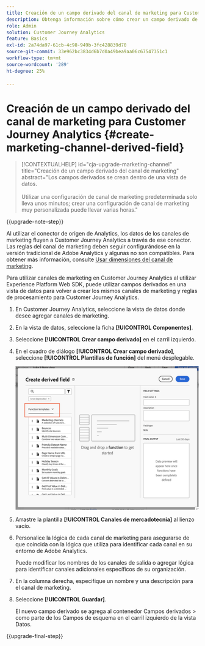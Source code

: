 ```yaml
---
title: Creación de un campo derivado del canal de marketing para Customer Journey Analytics
description: Obtenga información sobre cómo crear un campo derivado de canal de marketing para Customer Journey Analytics
role: Admin
solution: Customer Journey Analytics
feature: Basics
exl-id: 2a74da97-61cb-4c98-949b-3fc428839d70
source-git-commit: 33e962bc3834d6b7d0a49bea9aa06c67547351c1
workflow-type: tm+mt
source-wordcount: '289'
ht-degree: 25%

---
```


# Creación de un campo derivado del canal de marketing para Customer Journey Analytics {#create-marketing-channel-derived-field}

<!-- markdownlint-disable MD034 -->

>[!CONTEXTUALHELP]
>id="cja-upgrade-marketing-channel"
>title="Creación de un campo derivado del canal de marketing"
>abstract="Los campos derivados se crean dentro de una vista de datos.<br><br>Utilizar una configuración de canal de marketing predeterminada solo lleva unos minutos; crear una configuración de canal de marketing muy personalizada puede llevar varias horas."

<!-- markdownlint-enable MD034 -->

{{upgrade-note-step}}

Al utilizar el conector de origen de Analytics, los datos de los canales de marketing fluyen a Customer Journey Analytics a través de ese conector. Las reglas del canal de marketing deben seguir configurándose en la versión tradicional de Adobe Analytics y algunas no son compatibles. Para obtener más información, consulte [Usar dimensiones del canal de marketing](/help/use-cases/aa-data/marketing-channels.md).

Para utilizar canales de marketing en Customer Journey Analytics al utilizar Experience Platform Web SDK, puede utilizar campos derivados en una vista de datos para volver a crear los mismos canales de marketing y reglas de procesamiento para Customer Journey Analytics.

1. En Customer Journey Analytics, seleccione la vista de datos donde desee agregar canales de marketing.

1. En la vista de datos, seleccione la ficha **[!UICONTROL Componentes]**.

1. Seleccione **[!UICONTROL Crear campo derivado]** en el carril izquierdo.

1. En el cuadro de diálogo **[!UICONTROL Crear campo derivado]**, seleccione **[!UICONTROL Plantillas de función]** del menú desplegable.

   ![Crear plantillas de función de campo derivado](assets/derived-field-create.png)

1. Arrastre la plantilla **[!UICONTROL Canales de mercadotecnia]** al lienzo vacío.

1. Personalice la lógica de cada canal de marketing para asegurarse de que coincida con la lógica que utiliza para identificar cada canal en su entorno de Adobe Analytics.

   Puede modificar los nombres de los canales de salida o agregar lógica para identificar canales adicionales específicos de su organización.

1. En la columna derecha, especifique un nombre y una descripción para el canal de marketing.

1. Seleccione **[!UICONTROL Guardar]**.

   El nuevo campo derivado se agrega al contenedor Campos derivados > como parte de los Campos de esquema en el carril izquierdo de la vista Datos.

{{upgrade-final-step}}

